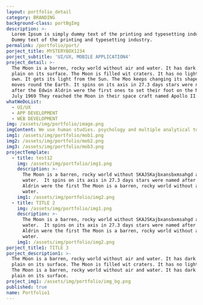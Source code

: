 ```yaml
---
layout: portfolio_detail
category: BRANDING
background-class: portBgImg
description: >-
  Lorem Ipsum is simply dummy text of the printing and typesetting industry.
  Dummy text of the printing and typesetting industry.
permalink: /portfolio/port/
porject_title: MYSTERYBOX1234
porject_subtitle: 'UI/UX, MOBILE APPLICATION4'
project_detail: >-
  The Moon is a barren, rocky world without air and water. It has dark lava
  plain on its surface. The Moon is filled wit craters. It has no light of its
  own. It gets its light from the Sun. The Moo keeps changing its shape as it
  moves round the Earth. It spins on its axis in 27.3 days stars were named
  after the Edwin Aldrin were the first ones to set their foot on the Moon on 21
  July 1969 They reached the Moon in their space craft named Apollo II.
whatWeDoList:
  - UI/UX
  - APP DEVELOPMENT
  - WEB DEVELOPMENT
img: /assets/img/portfolio/image.png
imgContent: We use human studies. psychology and multiple analytical tools to define.
img1: /assets/img/portfolio/mob1.png
img2: /assets/img/portfolio/mob2.png
img3: /assets/img/portfolio/mob3.png
projectTemplate:
  - title: test12
    img: /assets/img/portfolio/img1.png
    description: >-
      The Moon is a barren, rocky world without SKAJSKajbxansbxmsahgd and
      water.  It spins on its axis in 27.3 days stars were named after the Edwin
      Aldrin were the first The Moon is a barren, rocky world without air and
      water.
    img1: /assets/img/portfolio/img2.png
  - title: TITLE 2
    img: /assets/img/portfolio/img1.png
    description: >-
      The Moon is a barren, rocky world without SKAJSKajbxansbxmsahgd and
      water.  It spins on its axis in 27.3 days stars were named after the Edwin
      Aldrin were the first The Moon is a barren, rocky world without air and
      water.
    img1: /assets/img/portfolio/img2.png
porject_title1: TITLE 3
porject_description1: >-
  The Moon is a barren, rocky world without air and water. It has dark lava
  plain on its surface. The Moon is filled wit craters. It has no light of its
  The Moon is a barren, rocky world without air and water. It has dark lava
  plain on its surface.
project_img1: /assets/img/portfolio/img_bg.png
published: true
name: Portfolio1
---
```

